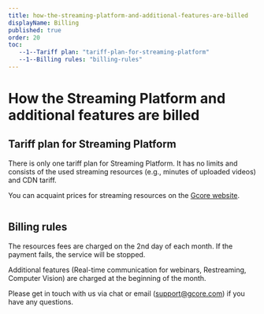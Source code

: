 ```yaml
---
title: how-the-streaming-platform-and-additional-features-are-billed
displayName: Billing
published: true
order: 20
toc:
   --1--Tariff plan: "tariff-plan-for-streaming-platform"
   --1--Billing rules: "billing-rules"
---
```

# How the Streaming Platform and additional features are billed

## Tariff plan for Streaming Platform

There is only one tariff plan for Streaming Platform. It has no limits and consists of the used streaming resources (e.g., minutes of uploaded videos) and CDN tariff. 

You can acquaint prices for streaming resources on the <a href="https://gcore.com/pricing/streaming-platform" target="_blank">Gcore website</a>.

<img src="https://support.gcore.com/hc/article_attachments/10512203476241" alt="">

## Billing rules

The resources fees are charged on the 2nd day of each month. If the payment fails, the service will be stopped.

Additional features (Real-time communication for webinars, Restreaming, Computer Vision) are charged at the beginning of the month.

Please get in touch with us via chat or email ([support@gcore.com](mailto:support@gcore.com)) if you have any questions.